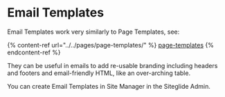 # Email Templates

Email Templates work very similarly to Page Templates, see:

{% content-ref url="../../pages/page-templates/" %}
[page-templates](../../pages/page-templates/)
{% endcontent-ref %}

They can be useful in emails to add re-usable branding including headers and footers and email-friendly HTML, like an over-arching table.

You can create Email Templates in Site Manager in the Siteglide Admin.
